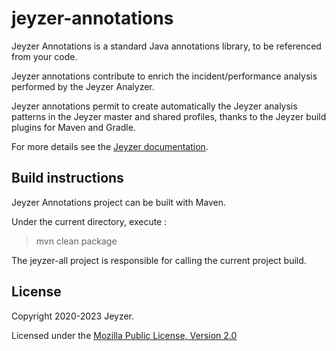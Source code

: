 # jeyzer-annotations
Jeyzer Annotations is a standard Java annotations library, to be referenced from your code.

Jeyzer annotations contribute to enrich the incident/performance analysis performed by the Jeyzer Analyzer.

Jeyzer annotations permit to create automatically the Jeyzer analysis patterns in the Jeyzer master and shared profiles, thanks to the Jeyzer build plugins for Maven and Gradle.

For more details see the [Jeyzer documentation](https://jeyzer.org/docs/shared-profile/annotations/).


Build instructions
------------------

Jeyzer Annotations project can be built with Maven.

Under the current directory, execute :

> mvn clean package

The jeyzer-all project is responsible for calling the current project build.


License
-------

Copyright 2020-2023 Jeyzer.

Licensed under the [Mozilla Public License, Version 2.0](https://www.mozilla.org/media/MPL/2.0/index.815ca599c9df.txt)
